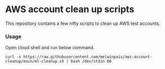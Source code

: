 # AWS account clean up scripts
This repository contains a few nifty scripts to clean up AWS test accounts.

### Usage
Open cloud shell and run below command.
```
curl -s https://raw.githubusercontent.com/melwinpais/aws-account-cleanup/main/ml-cleanup.sh | bash /dev/stdin 60
```